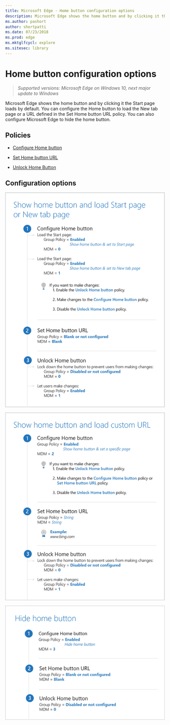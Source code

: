 ```yaml
---
title: Microsoft Edge - Home button configuration options
description: Microsoft Edge shows the home button and by clicking it the Start page loads by default.
ms.author: pashort
author: shortpatti
ms.date: 07/23/2018
ms.prod: edge
ms.mktglfcycl: explore
ms.sitesec: library
---
```


# Home button configuration options
>*Supported versions: Microsoft Edge on Windows 10, next major update to Windows*

Microsoft Edge shows the home button and by clicking it the Start page loads by default. You can configure the Home button to load the New tab page or a URL defined in the Set Home button URL policy. You can also configure Microsoft Edge to hide the home button. 

## Policies
- [Configure Home button](../new-policies.md#configure-home-button)
  
- [Set Home button URL](../new-policies.md#set-home-button-url)
  
- [Unlock Home Button](../new-policies.md#unlock-home-button)

## Configuration options

![Show home button and load Start page or New tab page](../images/home-button-start-new-tab-page-v4-sm.png)

![Show home button and load custom URL](../images/home-buttom-custom-url-v4-sm.png)

![Hide home button](../images/home-button-hide-v4-sm.png)

